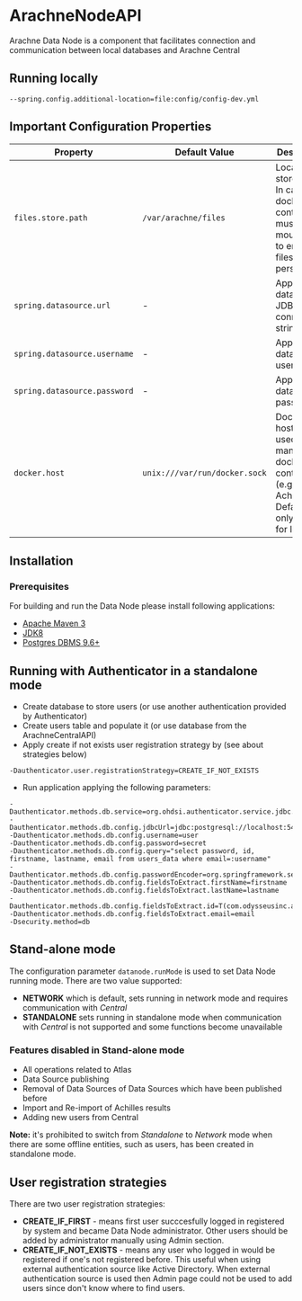 # ArachneNodeAPI
Arachne Data Node is a component that facilitates connection and communication between local databases and Arachne Central

## Running locally

```
--spring.config.additional-location=file:config/config-dev.yml
```

## Important Configuration Properties

| Property                     | Default Value                 | Descrition                                                                                            |
|------------------------------|-------------------------------|-------------------------------------------------------------------------------------------------------|
| `files.store.path`           | `/var/arachne/files`          | Location to store files. In case of docker container, must be mounted to ensure files are persisted   |
| `spring.datasource.url`      | -                             | Application database JDBC connection string                                                           |
| `spring.datasource.username` | -                             | Application database username                                                                         |
| `spring.datasource.password` | -                             | Application database password                                                                         |
| `docker.host`                | `unix:///var/run/docker.sock` | Docker host url, used to manipulate docker containers (e.g. Achilles). Default is only good for local |


## Installation
### Prerequisites
For building and run the Data Node please install following applications:
- [Apache Maven 3](https://maven.apache.org/download.cgi)
- [JDK8](https://www.oracle.com/java/technologies/javase/javase-jdk8-downloads.html)
- [Postgres DBMS 9.6+](https://www.postgresql.org/download/)

## Running with Authenticator in a standalone mode

- Create database to store users (or use another authentication provided by Authenticator)
- Create users table and populate it (or use database from the ArachneCentralAPI)
- Apply create if not exists user registration strategy by (see about strategies below)
```
-Dauthenticator.user.registrationStrategy=CREATE_IF_NOT_EXISTS
```
- Run application applying the following parameters:

```
-Dauthenticator.methods.db.service=org.ohdsi.authenticator.service.jdbc.JdbcAuthService
-Dauthenticator.methods.db.config.jdbcUrl=jdbc:postgresql://localhost:5432/arachne_portal
-Dauthenticator.methods.db.config.username=user
-Dauthenticator.methods.db.config.password=secret
-Dauthenticator.methods.db.config.query="select password, id, firstname, lastname, email from users_data where email=:username"
-Dauthenticator.methods.db.config.passwordEncoder=org.springframework.security.crypto.bcrypt.BCryptPasswordEncoder
-Dauthenticator.methods.db.config.fieldsToExtract.firstName=firstname
-Dauthenticator.methods.db.config.fieldsToExtract.lastName=lastname
-Dauthenticator.methods.db.config.fieldsToExtract.id=T(com.odysseusinc.arachne.commons.utils.UserIdUtils).idToUuid(T(java.lang.Long).valueOf(id))
-Dauthenticator.methods.db.config.fieldsToExtract.email=email
-Dsecurity.method=db
```

## Stand-alone mode

The configuration parameter `datanode.runMode` is used to set Data Node running mode.
There are two value supported:
- **NETWORK** which is default, sets running in network mode and requires communication with *Central*
- **STANDALONE** sets running in standalone mode when communication with *Central* is not supported
and some functions become unavailable

### Features disabled in Stand-alone mode
- All operations related to Atlas
- Data Source publishing
- Removal of Data Sources of Data Sources which have been published before
- Import and Re-import of Achilles results
- Adding new users from Central

**Note:** it's prohibited to switch from *Standalone* to *Network* mode when there are some
offline entities, such as users, has been created in standalone mode. 

## User registration strategies

There are two user registration strategies:
- **CREATE_IF_FIRST** - means first user succcesfully logged in registered by system 
and became Data Node administrator. Other users should be added by administrator manually
using Admin section.
- **CREATE_IF_NOT_EXISTS** - means any user who logged in would be registered if one's not
registered before. This useful when using external authentication source like Active Directory.
When external authentication source is used then Admin page could not be used to add users
since don't know where to find users.  